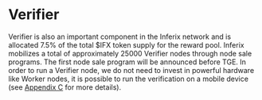 # Verifier

Verifier is also an important component in the Inferix network and is allocated 7.5\% of the total \$IFX token supply for the reward pool. Inferix mobilizes a total of approximately 25000 Verifier nodes through node sale programs. The first node sale program will be announced before TGE. In order to run a Verifier node, we do not need to invest in powerful hardware like Worker nodes, it is possible to run the verification on a mobile device (see [Appendix C](/inferix-whitepaper/appendix-c-hardware-requirements-for-nodes.md) for more details).